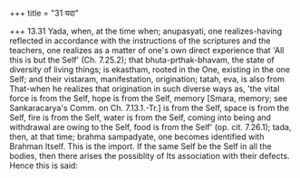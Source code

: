 +++
title = "31 यदा"

+++
13.31 Yada, when, at the time when; anupasyati, one realizes-having
reflected in accordance with the instructions of the scriptures and the
teachers, one realizes as a matter of one's own direct experience that
'All this is but the Self' (Ch. 7.25.2); that bhuta-prthak-bhavam, the
state of diversity of living things; is ekastham, rooted in the One,
existing in the one Self; and their vistaram, manifestation,
origination; tatah, eva, is also from That-when he realizes that
origination in such diverse ways as, 'the vital force is from the Self,
hope is from the Self, memory \[Smara, memory; see Sankaracarya's Comm.
on Ch. 7.13.1.-Tr.\] is from the Self, space is from the Self, fire is
from the Self, water is from the Self, coming into being and withdrawal
are owing to the Self, food is from the Self' (op. cit. 7.26.1); tada,
then, at that time; brahma sampadyate, one becomes identified with
Brahman Itself. This is the import. If the same Self be the Self in all
the bodies, then there arises the possiblity of Its association with
their defects. Hence this is said:
